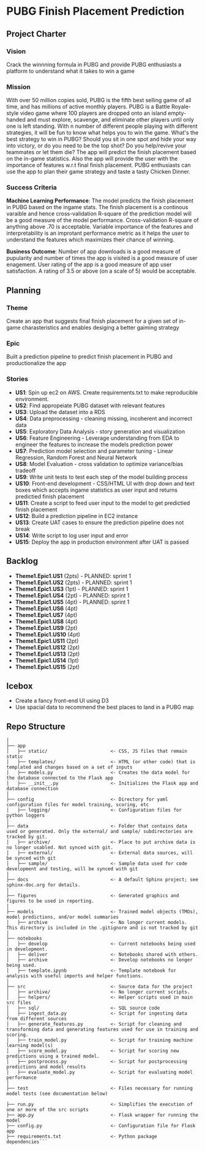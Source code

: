 # PUBG Finish Placement Prediction

## Project Charter

### Vision
Crack the winnning formula in PUBG and provide PUBG enthusiasts a platform to understand what it takes to win a game

### Mission
With over 50 million copies sold, PUBG is the fifth best selling game of all time, and has millions of active monthly players. PUBG is a  Battle Royale-style video game where 100 players are dropped onto an island empty-handed and must explore, scavenge, and eliminate other players until only one is left standing. With n number of different people playing with different strategies, it will be fun to know what helps you to win the game. What's the best strategy to win in PUBG? Should you sit in one spot and hide your way into victory, or do you need to be the top shot? Do you help/revive your teammates or let them die? The app will predict the finish placement based on the in-game statistics. Also the app will provide the user with the importance of features w.r.t final finish placement. PUBG enthusiasts can use the app to plan their game strategy and taste a tasty Chicken Dinner.

### Success Criteria

**Machine Learning Performance**: The model predicts the finish placement in PUBG based on the ingame stats. The finish placement is a continous varaible and hence cross-validation R-square of the prediction model will be a good measure of the model performance. Cross-validation R-square of anything above .70 is acceptable. Variable importance of the features and interpretability is an improtant performance metric as it helps the user to understand the features which maximizes their chance of winning.

**Business Outcome**: 
Number of app downloads is a good measure of pupularity and number of times the app is visited is a good measure of user enagement. User rating of the app is a good measure of app user satisfaction. A rating of 3.5 or above (on a scale of 5) would be acceptable.

## Planning

### Theme 

Create an app that suggests final finish placement for a given set of in-game charasteristics and enables desiging a better gaiming strategy   

### Epic

Built a prediction pipeline to predict finish placement in PUBG and productionalize the app 

### Stories

 - **US1**: Spin up ec2 on AWS. Create requirements.txt to make reproducible environment.
 - **US2**: Find appropeiate PUBG dataset with relevant features
 - **US3**: Upload the dataset into a RDS
 - **US4**: Data preprocessing - cleaning missing, incoherent and incorrect data
 - **US5**: Exploratory Data Analysis - story generation and visualization
 - **US6**: Feature Engineering - Leverage understanding from EDA to engineer the features to increase the models prediction power
 - **US7**: Prediction model selection and parameter tuning - Linear Regression, Random Forest and Neural Network 
 - **US8**: Model Evaluation - cross validation to optimize variance/bias tradeoff 
 - **US9**: Write unit tests to test each step of the model building process
 - **US10**: Front-end development - CSS/HTML UI with drop down and text boxes which accepts ingame statistics as user input and returns predictied finish placement 
 - **US11**: Create a script to feed user input to the model to get predictied finish placement
 - **US12**: Build a prediction pipeline in EC2 instance
 - **US13**: Create UAT cases to ensure the prediction pipeline does not break 
 - **US14**: Write script to log user input and error
 - **US15**: Deploy the app in production environment after UAT is passed
 
## Backlog
 - **Theme1.Epic1.US1** (2pts) - PLANNED: sprint 1
 - **Theme1.Epic1.US2** (2pts) - PLANNED: sprint 1
 - **Theme1.Epic1.US3** (1pt) - PLANNED: sprint 1
 - **Theme1.Epic1.US4** (2pt) - PLANNED: sprint 1
 - **Theme1.Epic1.US5** (4pt) - PLANNED: sprint 1
 - **Theme1.Epic1.US6** (4pt)
 - **Theme1.Epic1.US7** (4pt)
 - **Theme1.Epic1.US8** (4pt)
 - **Theme1.Epic1.US9** (2pt)
 - **Theme1.Epic1.US10** (4pt)
 - **Theme1.Epic1.US11** (2pt)
 - **Theme1.Epic1.US12** (2pt) 
 - **Theme1.Epic1.US13** (2pt) 
 - **Theme1.Epic1.US14** (1pt) 
 - **Theme1.Epic1.US15** (2pt) 
 
## Icebox
 
- Create a fancy front-end UI using D3
- Use spacial data to recommend the best places to land in a PUBG map

## Repo Structure

```├── README.md                         <- You are here
│
├── app
│   ├── static/                       <- CSS, JS files that remain static 
│   ├── templates/                    <- HTML (or other code) that is templated and changes based on a set of inputs
│   ├── models.py                     <- Creates the data model for the database connected to the Flask app 
│   ├── __init__.py                   <- Initializes the Flask app and database connection
│
├── config                            <- Directory for yaml configuration files for model training, scoring, etc
│   ├── logging/                      <- Configuration files for python loggers
│
├── data                              <- Folder that contains data used or generated. Only the external/ and sample/ subdirectories are tracked by git. 
│   ├── archive/                      <- Place to put archive data is no longer usabled. Not synced with git. 
│   ├── external/                     <- External data sources, will be synced with git
│   ├── sample/                       <- Sample data used for code development and testing, will be synced with git
│
├── docs                              <- A default Sphinx project; see sphinx-doc.org for details.
│
├── figures                           <- Generated graphics and figures to be used in reporting.
│
├── models                            <- Trained model objects (TMOs), model predictions, and/or model summaries
│   ├── archive                       <- No longer current models. This directory is included in the .gitignore and is not tracked by git
│
├── notebooks
│   ├── develop                       <- Current notebooks being used in development.
│   ├── deliver                       <- Notebooks shared with others. 
│   ├── archive                       <- Develop notebooks no longer being used.
│   ├── template.ipynb                <- Template notebook for analysis with useful imports and helper functions. 
│
├── src                               <- Source data for the project 
│   ├── archive/                      <- No longer current scripts.
│   ├── helpers/                      <- Helper scripts used in main src files 
│   ├── sql/                          <- SQL source code
│   ├── ingest_data.py                <- Script for ingesting data from different sources 
│   ├── generate_features.py          <- Script for cleaning and transforming data and generating features used for use in training and scoring.
│   ├── train_model.py                <- Script for training machine learning model(s)
│   ├── score_model.py                <- Script for scoring new predictions using a trained model.
│   ├── postprocess.py                <- Script for postprocessing predictions and model results
│   ├── evaluate_model.py             <- Script for evaluating model performance 
│
├── test                              <- Files necessary for running model tests (see documentation below) 

├── run.py                            <- Simplifies the execution of one or more of the src scripts 
├── app.py                            <- Flask wrapper for running the model 
├── config.py                         <- Configuration file for Flask app
├── requirements.txt                  <- Python package dependencies``` 
